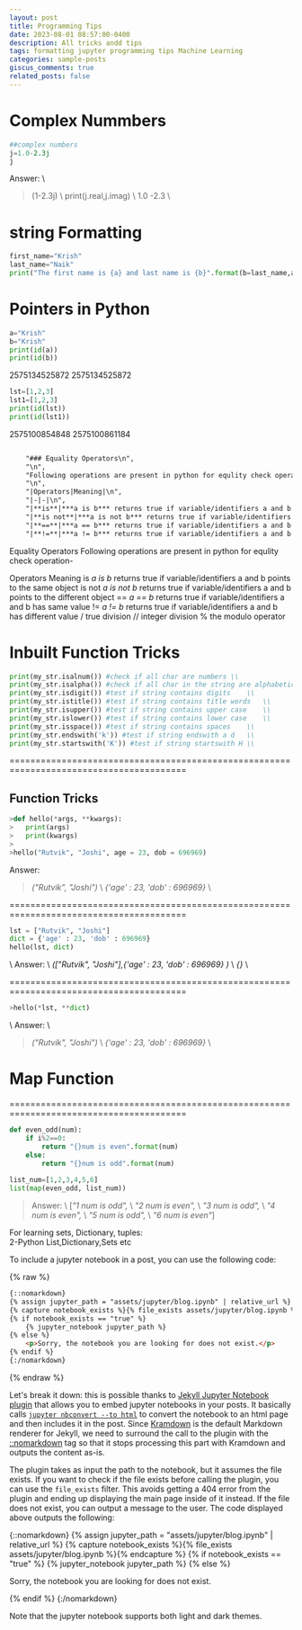 ```yaml
---
layout: post
title: Programming Tips
date: 2023-08-01 08:57:00-0400
description: All tricks andd tips
tags: formatting jupyter programming tips Machine Learning
categories: sample-posts
giscus_comments: true
related_posts: false
---
```

# Complex Nummbers
```python
##complex numbers
j=1.0-2.3j
j
```

Answer: \\
>(1-2.3j)    \\
>print(j.real,j.imag)    \\
>1.0 -2.3    \\

# string Formatting
```python
first_name="Krish"
last_name="Naik"
print("The first name is {a} and last name is {b}".format(b=last_name,a=first_name))

```
# Pointers in Python
```python
a="Krish"
b="Krish"
print(id(a))
print(id(b))
```
2575134525872
2575134525872

```python
lst=[1,2,3]
lst1=[1,2,3]
print(id(lst))
print(id(lst1))

```
2575100854848
2575100861184

```markdown

    "### Equality Operators\n",
    "\n",
    "Following operations are present in python for equlity check operation-\n",
    "\n",
    "|Operators|Meaning|\n",
    "|-|-|\n",
    "|**is**|***a is b*** returns true if variable/identifiers a and b *points* to the *same object*|\n",
    "|**is not**|***a is not b*** returns true if variable/identifiers a and b *points* to the *different object*|\n",
    "|**==**|***a == b*** returns true if variable/identifiers a and b has same value|\n",
    "|**!=**|***a != b*** returns true if variable/identifiers a and b has different value|"
```
Equality Operators
Following operations are present in python for equlity check operation-

Operators	Meaning
is	*a is b* returns true if variable/identifiers a and b points to the same object
is not	*a is not b* returns true if variable/identifiers a and b points to the different object
==	*a == b* returns true if variable/identifiers a and b has same value
!=	*a != b* returns true if variable/identifiers a and b has different value
/	true division
//	integer division
%	the modulo operator


# Inbuilt Function Tricks
```python
print(my_str.isalnum()) #check if all char are numbers \\
print(my_str.isalpha()) #check if all char in the string are alphabetic    \\
print(my_str.isdigit()) #test if string contains digits    \\
print(my_str.istitle()) #test if string contains title words   \\
print(my_str.isupper()) #test if string contains upper case    \\
print(my_str.islower()) #test if string contains lower case    \\
print(my_str.isspace()) #test if string contains spaces    \\
print(my_str.endswith('k')) #test if string endswith a d   \\
print(my_str.startswith('K')) #test if string startswith H \\
```

========================================================================================      
## Function Tricks
```python
>def hello(*args, **kwargs):                                    
>   print(args) 
>   print(kwargs)   
>   
>hello("Rutvik", "Joshi", age = 23, dob = 696969)   

```
Answer: 
>*("Rutvik", "Joshi")* \\
>*{'age' : 23, 'dob' : 696969}*    \\

========================================================================================  

```python
lst = ["Rutvik", "Joshi"]   
dict = {'age' : 23, 'dob' : 696969}     
hello(lst, dict)    
```

\\
Answer: \\
*(["Rutvik", "Joshi"],{'age' : 23, 'dob' : 696969}  )*    \\
*{}*  \\

========================================================================================

```python
>hello(*lst, **dict) 

```

\\
Answer: \\
>*("Rutvik", "Joshi")* \\
>*{'age' : 23, 'dob' : 696969}*    \\

# Map Function 

========================================================================================
```python
def even_odd(num):
    if i%2==0:
        return "{}num is even".format(num)
    else:
        return "{}num is odd".format(num)
    
list_num=[1,2,3,4,5,6]
list(map(even_odd, list_num))

```
>Answer:    \\
>[*"1 num is odd",*     \\
>*"2 num is even",*     \\
>*"3 num is odd",*      \\
>*"4 num is even",*     \\
>*"5 num is odd",*      \\
>*"6 num is even"*]     


For learning sets, Dictionary, tuples:  
2-Python List,Dictionary,Sets etc   


To include a jupyter notebook in a post, you can use the following code:

{% raw %}

```html
{::nomarkdown}
{% assign jupyter_path = "assets/jupyter/blog.ipynb" | relative_url %}
{% capture notebook_exists %}{% file_exists assets/jupyter/blog.ipynb %}{% endcapture %}
{% if notebook_exists == "true" %}
    {% jupyter_notebook jupyter_path %}
{% else %}
    <p>Sorry, the notebook you are looking for does not exist.</p>
{% endif %}
{:/nomarkdown}
```

{% endraw %}

Let's break it down: this is possible thanks to [Jekyll Jupyter Notebook plugin](https://github.com/red-data-tools/jekyll-jupyter-notebook) that allows you to embed jupyter notebooks in your posts. It basically calls [`jupyter nbconvert --to html`](https://nbconvert.readthedocs.io/en/latest/usage.html#convert-html) to convert the notebook to an html page and then includes it in the post. Since [Kramdown](https://jekyllrb.com/docs/configuration/markdown/) is the default Markdown renderer for Jekyll, we need to surround the call to the plugin with the [::nomarkdown](https://kramdown.gettalong.org/syntax.html#extensions) tag so that it stops processing this part with Kramdown and outputs the content as-is.

The plugin takes as input the path to the notebook, but it assumes the file exists. If you want to check if the file exists before calling the plugin, you can use the `file_exists` filter. This avoids getting a 404 error from the plugin and ending up displaying the main page inside of it instead. If the file does not exist, you can output a message to the user. The code displayed above outputs the following:

{::nomarkdown}
{% assign jupyter_path = "assets/jupyter/blog.ipynb" | relative_url %}
{% capture notebook_exists %}{% file_exists assets/jupyter/blog.ipynb %}{% endcapture %}
{% if notebook_exists == "true" %}
    {% jupyter_notebook jupyter_path %}
{% else %}
    <p>Sorry, the notebook you are looking for does not exist.</p>
{% endif %}
{:/nomarkdown}

Note that the jupyter notebook supports both light and dark themes.
